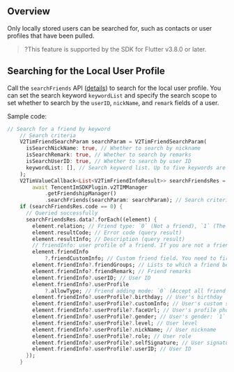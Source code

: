## Overview
Only locally stored users can be searched for, such as contacts or user profiles that have been pulled.

>?This feature is supported by the SDK for Flutter v3.8.0 or later.

## Searching for the Local User Profile
Call the `searchFriends` API ([details](https://comm.qq.com/im/doc/flutter/zh/SDKAPI/Api/V2TIMFriendshipManager/searchFriends.html)) to search for the local user profile.
You can set the search keyword `keywordList` and specify the search scope to set whether to search by the `userID`, `nickName`, and `remark` fields of a user.

Sample code:



```dart
// Search for a friend by keyword
    // Search criteria
    V2TimFriendSearchParam searchParam = V2TimFriendSearchParam(
      isSearchNickName: true, // Whether to search by nickname
      isSearchRemark: true, // Whether to search by remarks
      isSearchUserID: true, // Whether to search by user ID
      keywordList: [], // Search keyword list. Up to five keywords are supported.
    );
    V2TimValueCallback<List<V2TimFriendInfoResult>> searchFriendsRes =
        await TencentImSDKPlugin.v2TIMManager
            .getFriendshipManager()
            .searchFriends(searchParam: searchParam); // Search criteria
    if (searchFriendsRes.code == 0) {
      // Queried successfully
      searchFriendsRes.data?.forEach((element) {
        element.relation; // Friend type: `0` (Not a friend), `1` (The user is in your contacts.), `2` (You are in the user's contacts), `3` (Two-way friend)
        element.resultCode; // Error code (query result)
        element.resultInfo; // Description (query result)
        // friendInfo: user profile of a friend. If you are not a friend, only the userID field has a value, and other fields are empty.
        element.friendInfo
            ?.friendCustomInfo; // Custom friend field. You need to first configure a custom friend field in the console (**Feature Configuration** > **Custom Friend Field**) and then call this API to specify the field.
        element.friendInfo?.friendGroups; // Lists to which a friend belongs
        element.friendInfo?.friendRemark; // Friend remarks
        element.friendInfo?.userID; // User ID
        element.friendInfo?.userProfile
            ?.allowType; // Friend adding mode: `0` (Accept all friend requests), `1` (Reject all friend requests), `2` (Require approval for friend requests)
        element.friendInfo?.userProfile?.birthday; // User's birthday
        element.friendInfo?.userProfile?.customInfo; // User's custom status
        element.friendInfo?.userProfile?.faceUrl; // User's profile photo URL
        element.friendInfo?.userProfile?.gender; // User's gender: `1` (male), `2` (female)
        element.friendInfo?.userProfile?.level; // User level
        element.friendInfo?.userProfile?.nickName; // User nickname
        element.friendInfo?.userProfile?.role; // User role
        element.friendInfo?.userProfile?.selfSignature; // User signature
        element.friendInfo?.userProfile?.userID; // User ID
      });
    }
```



